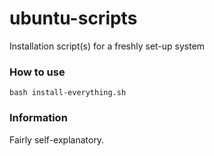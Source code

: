 # ubuntu-scripts
Installation script(s) for a freshly set-up system

### How to use
` bash install-everything.sh `

### Information
Fairly self-explanatory. 
